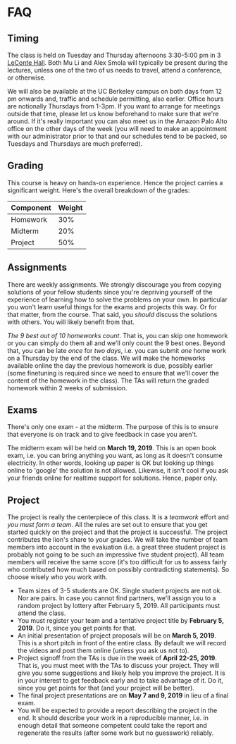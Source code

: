 # FAQ

## Timing

The class is held on Tuesday and Thursday afternoons 3:30-5:00 pm in 3 [LeConte Hall](https://www.berkeley.edu/map?leconte). Both Mu Li and Alex Smola will typically be present during the lectures, unless one of the two of us needs to travel, attend a conference, or otherwise.

We will also be available at the UC Berkeley campus on both days from 12 pm onwards and, traffic and schedule permitting, also earlier. Office hours are notionally Thursdays from 1-3pm. If you want to arrange for meetings outside that time, please let us know beforehand to make sure that we're around. If it's really important you can also meet us in the Amazon Palo Alto office on the other days of the week (you will need to make an appointment with our administrator prior to that and our schedules tend to be packed, so Tuesdays and Thursdays are much preferred).

## Grading

This course is heavy on hands-on experience. Hence the project carries a significant weight. Here's the overall breakdown of the grades:

|Component|Weight|
|---------|-----|
|Homework | 30% |
|Midterm  | 20% |
|Project  | 50% |

## Assignments

There are weekly assignments. We strongly discourage you from copying solutions of your fellow students since you're depriving yourself of the experience of learning how to solve the problems on your own. In particular you won't learn useful things for the exams and projects this way. Or for that matter, from the course. That said, you *should* discuss the solutions with others. You will likely benefit from that.


*The 9 best out of 10 homeworks count*. That is, you can skip one homework or you can simply do them all and we'll only count the 9 best ones. Beyond that, you can be late *once* for *two days*, i.e. you can submit *one* home work on a Thursday by the end of the class. We will make the homeworks available online the day the previous homework is due, possibly earlier (some finetuning is required since we need to ensure that we'll cover the content of the homework in the class). The TAs will return the graded homework within 2 weeks of submission.

## Exams

There's only one exam - at the midterm. The purpose of this is to ensure that everyone is on track and to give feedback in case you aren't.

The midterm exam will be held on **March 19, 2019**. This is an open book exam, i.e. you can bring anything you want, as long as it doesn't consume electricity. In other words, looking up paper is OK but looking up things online to 'google' the solution is not allowed. Likewise, it isn't cool if you ask your friends online for realtime support for solutions. Hence, paper only.

## Project

The project is really the centerpiece of this class. It is a *teamwork* effort and *you must form a team*. All the rules are set out to ensure that you get started quickly on the project and that the project is successful. The project contributes the lion's share to your grades. We will take the number of team members into account in the evaluation (i.e. a great three student project is probably not going to be such an impressive five student project). All team members will receive the same score (it's too difficult for us to assess fairly who contributed how much based on possibly contradicting statements). So choose wisely who you work with.

* Team sizes of 3-5 students are OK. Single student projects are not
  ok. Nor are pairs. In case you cannot find partners, we'll assign
  you to a random project by lottery after February 5, 2019. All
  participants must attend the class.
* You must register your team and a tentative project title by **February 5, 2019**. Do it, since you get points for that.
* An initial presentation of project proposals will be on **March 5, 2019**. This is a short pitch in front of the entire class. By default we will record the videos and post them online (unless you ask us not to).
* Project signoff from the TAs is due in the week of **April 22-25, 2019**. That is, you must meet with the TAs to discuss your project. They will give you some suggestions and likely help you improve the project. It is in your interest to get feedback early and to take advantage of it. Do it, since you get points for that (and your project will be better).
* The final project presentations are on **May 7 and 9, 2019** in lieu of a final exam.
* You will be expected to provide a report describing the project in the end. It should describe your work in a reproducible manner, i.e. in enough detail that someone competent could take the report and regenerate the results (after some work but no guesswork) reliably.
